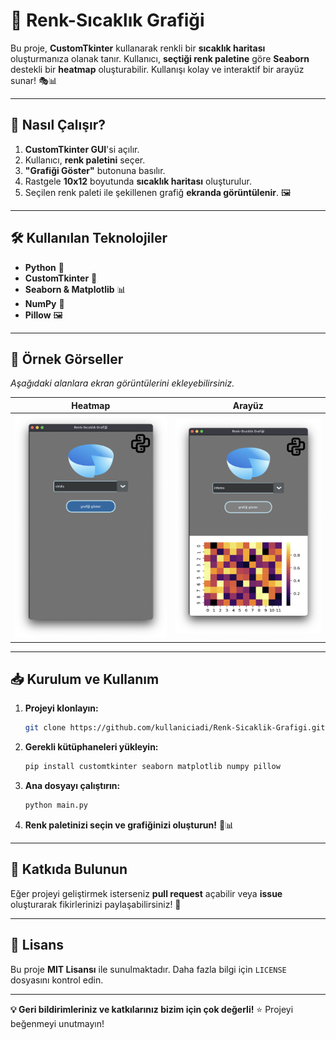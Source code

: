 # 🎨 Renk-Sıcaklık Grafiği

Bu proje, **CustomTkinter** kullanarak renkli bir **sıcaklık haritası** oluşturmanıza olanak tanır. Kullanıcı, **seçtiği renk paletine** göre **Seaborn** destekli bir **heatmap** oluşturabilir. Kullanışı kolay ve interaktif bir arayüz sunar! 🎭📊

---

## 🚀 Nasıl Çalışır?

1. **CustomTkinter GUI**'si açılır.
2. Kullanıcı, **renk paletini** seçer.
3. **"Grafiği Göster"** butonuna basılır.
4. Rastgele **10x12** boyutunda **sıcaklık haritası** oluşturulur.
5. Seçilen renk paleti ile şekillenen grafiğ **ekranda görüntülenir**. 🖼️

---

## 🛠 Kullanılan Teknolojiler

- **Python** 🐍
- **CustomTkinter** 🎨
- **Seaborn & Matplotlib** 📊
- **NumPy** 🔢
- **Pillow** 🖼️

---

## 📸 Örnek Görseller

_Aşağıdaki alanlara ekran görüntülerini ekleyebilirsiniz._

| Heatmap | Arayüz |
|---------|--------|
| ![Heatmap](https://github.com/realmir1/colormap/blob/main/Ekran%20Resmi%202025-02-02%2023.11.49.png?raw=true) | ![GUI](https://github.com/realmir1/colormap/blob/main/Ekran%20Resmi%202025-02-02%2023.11.57.png?raw=true) |

---

## 📥 Kurulum ve Kullanım

1. **Projeyi klonlayın:**
   ```bash
   git clone https://github.com/kullaniciadi/Renk-Sicaklik-Grafigi.git
   ```
2. **Gerekli kütüphaneleri yükleyin:**
   ```bash
   pip install customtkinter seaborn matplotlib numpy pillow
   ```
3. **Ana dosyayı çalıştırın:**
   ```bash
   python main.py
   ```
4. **Renk paletinizi seçin ve grafiğinizi oluşturun!** 🎨📊

---

## 🤝 Katkıda Bulunun

Eğer projeyi geliştirmek isterseniz **pull request** açabilir veya **issue** oluşturarak fikirlerinizi paylaşabilirsiniz! 🚀

---

## 📜 Lisans

Bu proje **MIT Lisansı** ile sunulmaktadır. Daha fazla bilgi için `LICENSE` dosyasını kontrol edin.

---

**💡 Geri bildirimleriniz ve katkılarınız bizim için çok değerli!** ⭐ Projeyi beğenmeyi unutmayın!

